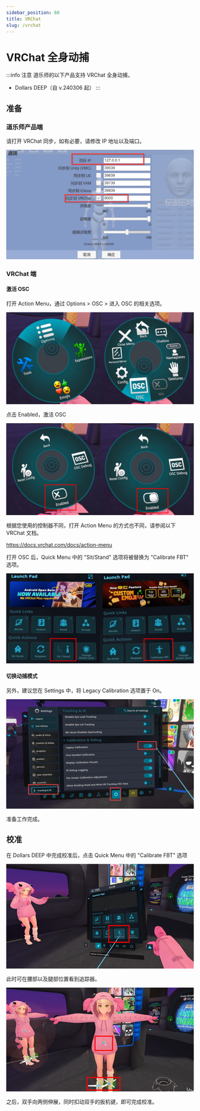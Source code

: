 ```yaml
---
sidebar_position: 60
title: VRChat
slug: /vrchat
---
```


# VRChat 全身动捕

:::info 注意
道乐师的以下产品支持 VRChat 全身动捕，

- Dollars DEEP（自 v.240306 起）
:::

## 准备

### 道乐师产品端

请打开 VRChat 同步，如有必要，请修改 IP 地址以及端口。

![](../img/2024_03_07_14_31_08-Dollars_DEEP.png)

### VRChat 端

#### 激活 OSC

打开 Action Menu，通过 Options > OSC > 进入 OSC 的相关选项。

![](../img/osc-option1.png)

点击 Enabled，激活 OSC

![](../img/osc-option2.png)

根据您使用的控制器不同，打开 Action Menu 的方式也不同，请参阅以下 VRChat 文档。

https://docs.vrchat.com/docs/action-menu

打开 OSC 后，Quick Menu 中的 "Sit/Stand" 选项将被替换为 "Calibrate FBT" 选项。

![](../img/osc-option3.png)

#### 切换动捕模式

另外，建议您在 Settings 中，将 Legacy Calibration 选项置于 On。

![](../img/osc-option4.png)

准备工作完成。

## 校准

在 Dollars DEEP 中完成校准后，点击 Quick Menu 中的 "Calibrate FBT" 选项

![](../img/osc1.png)

此时可在腰部以及腿部位置看到追踪器。

![](../img/osc2.png)

之后，双手向两侧伸展，同时扣动双手的扳机键，即可完成校准。
